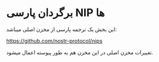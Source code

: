 # برگردان پارسی NIP ها

این بخش یک ترجمه پارسی از مخزن اصلی میباشد:

https://github.com/nostr-protocol/nips

تغییرات مخزن اصلی در این مخزن هم به طور پیوسته اعمال میشود.
